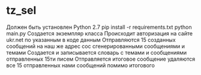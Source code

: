 # tz_sel
Должен быть установлен Python 2.7
pip install -r requirements.txt
python main.py
Создается экземпляр класса 
Происходит авторизация на сайте ukr.net по указанным в коде данным
Отправляются 15 созданных сообщений на наш же адрес сос сгенерированными сообщениями и темами
Создается и записывается словарь с темами и сообщениями отправленных 15ти писем
Отправляется итоговое сообщение
удаляются все 15 отправленных нами сообщений помимо итогового
